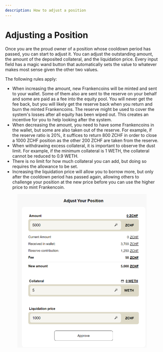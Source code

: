 ```yaml
---
description: How to adjust a position
---
```


# Adjusting a Position

Once you are the proud owner of a position whose cooldown period has passed, you can start to adjust it. You can adjust the outstanding amount, the amount of the deposited collateral, and the liquidation price. Every input field has a magic wand button that automatically sets the value to whatever makes most sense given the other two values.

The following rules apply:

* When increasing the amount, new Frankencoins will be minted and sent to your wallet. Some of them also are sent to the reserve on your behalf and some are paid as a fee into the equity pool. You will never get the fee back, but you will likely get the reserve back when you return and burn the minted Frankencoins. The reserve might be used to cover the system's losses after all equity has been wiped out. This creates an incentive for you to help looking after the system.
* When decreasing the amount, you need to have some Frankencoins in the wallet, but some are also taken out of the reserve. For example, if the reserve ratio is 20%, it suffices to return 800 ZCHF in order to close a 1000 ZCHF position as the other 200 ZCHF are taken from the reserve.
* When withdrawing excess collateral, it is important to observe the dust limit. For example, if the minimum collateral is 1 WETH, the collateral cannot be reduced to 0.9 WETH.
* There is no limit for how much collateral you can add, but doing so requires the allowance to be set.
* Increasing the liquidation price will allow you to borrow more, but only after the cooldown period has passed again, allowing others to challenge your position at the new price before you can use the higher price to mint Frankencoin.



<figure><img src="../.gitbook/assets/image (9).png" alt=""><figcaption></figcaption></figure>
